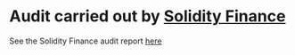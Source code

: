 # Audit carried out by [Solidity Finance](https://solidity.finance)

See the Solidity Finance audit report [here](https://solidity.finance/audits/QSD/)

